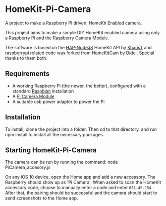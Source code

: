 # HomeKit-Pi-Camera
A project to make a Raspberry Pi driven, HomeKit Enabled camera.

This project aims to make a simple DIY HomeKit enabled camera using only a Raspberry Pi and the Raspberry Camera Module.

The software is based on the [HAP-NodeJS](https://github.com/KhaosT/HAP-NodeJS) HomeKit API by [KhaosT](https://github.com/KhaosT) and raspberrypi related code was forked from [HomeKitCam](https://github.com/Didel/HomeKitCam) by [Didel](https://github.com/Didel). Special thanks to them both.

## Requirements
- A working Raspberry Pi (the newer, the better), configured with a standard [Raspbian](https://www.raspberrypi.org/downloads/raspbian/) installation
- A [Pi Camera Module](https://www.raspberrypi.org/products/camera-module-v2/)
- A suitable usb power adapter to power the Pi

## Installation
To install, clone the project into a folder. Then cd to that directory, and run npm install to install all the necessary packages.

## Starting HomeKit-Pi-Camera
The camera can be run by running the command: node PiCamera_accesory.js 

On any iOS 10 device, open the Home app and add a new accessory. The Raspberry should show up as 'Pi Camera'. When asked to scan the HomeKit accessory code, choose to manually enter a code and enter `031-45-154`. After that, the pairing should be successful and the camera should start to send screenshots to the Home app.
